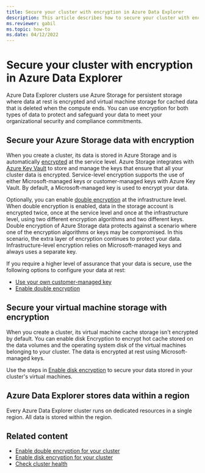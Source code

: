 ```yaml
---
title: Secure your cluster with encryption in Azure Data Explorer
description: This article describes how to secure your cluster with encryption in Azure Data Explorer.
ms.reviewer: gabil
ms.topic: how-to
ms.date: 04/12/2022
---
```


# Secure your cluster with encryption in Azure Data Explorer

Azure Data Explorer clusters use Azure Storage for persistent storage where data at rest is encrypted and virtual machine storage for cached data that is deleted when the compute ends. You can use encryption for both types of data to protect and safeguard your data to meet your organizational security and compliance commitments.

## Secure your Azure Storage data with encryption

When you create a cluster, its data is stored in Azure Storage and is automatically [encrypted](/azure/storage/common/storage-service-encryption) at the service level. Azure Storage integrates with [Azure Key Vault](/azure/key-vault/) to store and manage the keys that ensure that all your cluster data is encrypted. Service-level encryption supports the use of either Microsoft-managed keys or customer-managed keys with Azure Key Vault. By default, a Microsoft-managed key is used to encrypt your data.

Optionally, you can enable [double encryption](/azure/storage/common/infrastructure-encryption-enable) at the infrastructure level. When double encryption is enabled, data in the storage account is encrypted twice, once at the service level and once at the infrastructure level, using two different encryption algorithms and two different keys. Double encryption of Azure Storage data protects against a scenario where one of the encryption algorithms or keys may be compromised. In this scenario, the extra layer of encryption continues to protect your data. Infrastructure-level encryption relies on Microsoft-managed keys and always uses a separate key.

If you require a higher level of assurance that your data is secure, use the following options to configure your data at rest:

* [Use your own customer-managed key](customer-managed-keys-portal.md)
* [Enable double encryption](cluster-encryption-double.md)

## Secure your virtual machine storage with encryption

When you create a cluster, its virtual machine cache storage isn't encrypted by default. You can enable disk Encryption to encrypt hot cache stored on the data volumes and the operating system disk of the virtual machines belonging to your cluster. The data is encrypted at rest using Microsoft-managed keys.

Use the steps in [Enable disk encryption](cluster-encryption-disk.md) to secure your data stored in your cluster's virtual machines.

## Azure Data Explorer stores data within a region

Every Azure Data Explorer cluster runs on dedicated resources in a single region. All data is stored within the region.

## Related content

* [Enable double encryption for your cluster](cluster-encryption-double.md)
* [Enable disk encryption for your cluster](cluster-encryption-disk.md)
* [Check cluster health](check-cluster-health.md)

